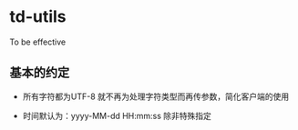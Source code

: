 # td-utils
To be effective

## 基本的约定

- 所有字符都为UTF-8
就不再为处理字符类型而再传参数，简化客户端的使用

- 时间默认为：yyyy-MM-dd HH:mm:ss
除非特殊指定
